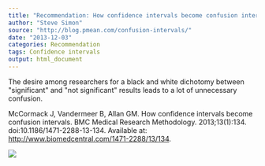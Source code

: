 ```yaml
---
title: "Recommendation: How confidence intervals become confusion intervals."
author: "Steve Simon"
source: "http://blog.pmean.com/confusion-intervals/"
date: "2013-12-03"
categories: Recommendation
tags: Confidence intervals
output: html_document
---
```


The desire among researchers for a black and white dichotomy between
"significant" and "not significant" results leads to a lot of
unnecessary confusion. 

<!---More--->

McCormack J, Vandermeer B, Allan GM. How confidence intervals become
confusion intervals. BMC Medical Research Methodology. 2013;13(1):134.
doi:10.1186/1471-2288-13-134. Available at:
http://www.biomedcentral.com/1471-2288/13/134.

![](http://www.pmean.com/images/images/13/confusion-intervals01.png)




